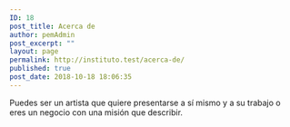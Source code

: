 ```yaml
---
ID: 18
post_title: Acerca de
author: pemAdmin
post_excerpt: ""
layout: page
permalink: http://instituto.test/acerca-de/
published: true
post_date: 2018-10-18 18:06:35
---
```

Puedes ser un artista que quiere presentarse a sí mismo y a su trabajo o eres un negocio con una misión que describir.